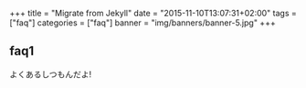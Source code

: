+++
title = "Migrate from Jekyll"
date = "2015-11-10T13:07:31+02:00"
tags = ["faq"]
categories = ["faq"]
banner = "img/banners/banner-5.jpg"
+++

## faq1
よくあるしつもんだよ!
